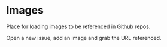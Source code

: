 # Images
Place for loading images to be referenced in Github repos.

Open a new issue, add an image and grab the URL referenced.
